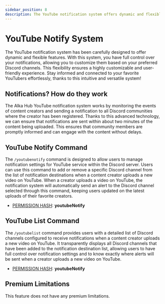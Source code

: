 ```yaml
---
sidebar_position: 8
description: The YouTube notification system offers dynamic and flexible features, allowing users to customize notifications based on preferred Discord channels. Stay informed and connected to your favorite YouTubers effortlessly with this intuitive system.
---
```


# YouTube Notify System

The YouTube notification system has been carefully designed to offer dynamic and flexible features. With this system, you have full control over your notifications, allowing you to customize them based on your preferred Discord channels. This flexibility ensures a highly customizable and user-friendly experience. Stay informed and connected to your favorite YouTubers effortlessly, thanks to this intuitive and versatile system!

## Notifications? How do they work

The Alka Hub YouTube notification system works by monitoring the events of content creators and sending a notification to all Discord communities where the creator has been registered. Thanks to this advanced technology, we can ensure that notifications are sent within about two minutes of the content being uploaded. This ensures that community members are promptly informed and can engage with the content without delays.

## YouTube Notify Command

The `/youtubenotify` command is designed to allow users to manage notification settings for YouTube service within the Discord server. Users can use this command to add or remove a specific Discord channel from the list of notification destinations when a content creator uploads a new video on YouTube. When a creator uploads a video on YouTube, the notification system will automatically send an alert to the Discord channel selected through this command, keeping users updated on the latest uploads of their favorite creators.

- [PERMISSION HASH](/docs/permissions): **youtubeNotify**

## YouTube List Command

The `/youtubelist` command provides users with a detailed list of Discord channels configured to receive notifications when a content creator uploads a new video on YouTube. It transparently displays all Discord channels that have been added to the notification destination list, allowing users to have full control over notification settings and to know exactly where alerts will be sent when a creator uploads a new video on YouTube.

- [PERMISSION HASH](/docs/permissions): **youtubeNotify**

## Premium Limitations

This feature does not have any premium limitations.
